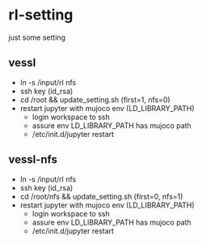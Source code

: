 # rl-setting
just some setting 


## vessl
- ln -s /input/rl nfs
- ssh key (id_rsa)
- cd /root && update_setting.sh (first=1, nfs=0)
- restart jupyter with mujoco env (LD_LIBRARY_PATH)
  - login workspace to ssh
  - assure env LD_LIBRARY_PATH has mujoco path
  - /etc/init.d/jupyter restart


## vessl-nfs
- ln -s /input/rl nfs
- ssh key (id_rsa)
- cd /root/nfs && update_setting.sh (first=0, nfs=1)  
- restart jupyter with mujoco env (LD_LIBRARY_PATH)
  - login workspace to ssh
  - assure env LD_LIBRARY_PATH has mujoco path
  - /etc/init.d/jupyter restart
